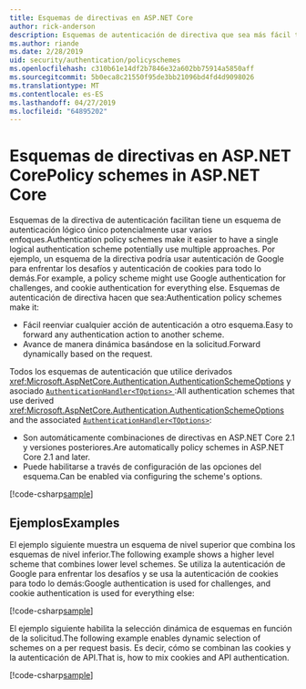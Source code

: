 ```yaml
---
title: Esquemas de directivas en ASP.NET Core
author: rick-anderson
description: Esquemas de autenticación de directiva que sea más fácil tener un esquema de autenticación lógico único
ms.author: riande
ms.date: 2/28/2019
uid: security/authentication/policyschemes
ms.openlocfilehash: c310b61e14df2b7846e32a602bb75914a5850aff
ms.sourcegitcommit: 5b0eca8c21550f95de3bb21096bd4fd4d9098026
ms.translationtype: MT
ms.contentlocale: es-ES
ms.lasthandoff: 04/27/2019
ms.locfileid: "64895202"
---
```

# <a name="policy-schemes-in-aspnet-core"></a><span data-ttu-id="2546e-103">Esquemas de directivas en ASP.NET Core</span><span class="sxs-lookup"><span data-stu-id="2546e-103">Policy schemes in ASP.NET Core</span></span>

<span data-ttu-id="2546e-104">Esquemas de la directiva de autenticación facilitan tiene un esquema de autenticación lógico único potencialmente usar varios enfoques.</span><span class="sxs-lookup"><span data-stu-id="2546e-104">Authentication policy schemes make it easier to have a single logical authentication scheme potentially use multiple approaches.</span></span> <span data-ttu-id="2546e-105">Por ejemplo, un esquema de la directiva podría usar autenticación de Google para enfrentar los desafíos y autenticación de cookies para todo lo demás.</span><span class="sxs-lookup"><span data-stu-id="2546e-105">For example, a policy scheme might use Google authentication for challenges, and cookie authentication for everything else.</span></span> <span data-ttu-id="2546e-106">Esquemas de autenticación de directiva hacen que sea:</span><span class="sxs-lookup"><span data-stu-id="2546e-106">Authentication policy schemes make it:</span></span>

* <span data-ttu-id="2546e-107">Fácil reenviar cualquier acción de autenticación a otro esquema.</span><span class="sxs-lookup"><span data-stu-id="2546e-107">Easy to forward any authentication action to another scheme.</span></span>
* <span data-ttu-id="2546e-108">Avance de manera dinámica basándose en la solicitud.</span><span class="sxs-lookup"><span data-stu-id="2546e-108">Forward dynamically based on the request.</span></span>

<span data-ttu-id="2546e-109">Todos los esquemas de autenticación que utilice derivados <xref:Microsoft.AspNetCore.Authentication.AuthenticationSchemeOptions> y asociado [ `AuthenticationHandler<TOptions>` ](/dotnet/api/microsoft.aspnetcore.authentication.authenticationhandler-1):</span><span class="sxs-lookup"><span data-stu-id="2546e-109">All authentication schemes that use derived <xref:Microsoft.AspNetCore.Authentication.AuthenticationSchemeOptions> and the associated [`AuthenticationHandler<TOptions>`](/dotnet/api/microsoft.aspnetcore.authentication.authenticationhandler-1):</span></span>

* <span data-ttu-id="2546e-110">Son automáticamente combinaciones de directivas en ASP.NET Core 2.1 y versiones posteriores.</span><span class="sxs-lookup"><span data-stu-id="2546e-110">Are automatically policy schemes in ASP.NET Core 2.1 and later.</span></span>
* <span data-ttu-id="2546e-111">Puede habilitarse a través de configuración de las opciones del esquema.</span><span class="sxs-lookup"><span data-stu-id="2546e-111">Can be enabled via configuring the scheme's options.</span></span>

[!code-csharp[sample](policyschemes/samples/AuthenticationSchemeOptions.cs?name=snippet)]

## <a name="examples"></a><span data-ttu-id="2546e-112">Ejemplos</span><span class="sxs-lookup"><span data-stu-id="2546e-112">Examples</span></span>

<span data-ttu-id="2546e-113">El ejemplo siguiente muestra un esquema de nivel superior que combina los esquemas de nivel inferior.</span><span class="sxs-lookup"><span data-stu-id="2546e-113">The following example shows a higher level scheme that combines lower level schemes.</span></span> <span data-ttu-id="2546e-114">Se utiliza la autenticación de Google para enfrentar los desafíos y se usa la autenticación de cookies para todo lo demás:</span><span class="sxs-lookup"><span data-stu-id="2546e-114">Google authentication is used for challenges, and cookie authentication is used for everything else:</span></span>

[!code-csharp[sample](policyschemes/samples/Startup.cs?name=snippet1)]

<span data-ttu-id="2546e-115">El ejemplo siguiente habilita la selección dinámica de esquemas en función de la solicitud.</span><span class="sxs-lookup"><span data-stu-id="2546e-115">The following example enables dynamic selection of schemes on a per request basis.</span></span> <span data-ttu-id="2546e-116">Es decir, cómo se combinan las cookies y la autenticación de API.</span><span class="sxs-lookup"><span data-stu-id="2546e-116">That is, how to mix cookies and API authentication.</span></span>

 <!-- REVIEW, missing If set in public Func<HttpContext, string> ForwardDefaultSelector -->

[!code-csharp[sample](policyschemes/samples/Startup.cs?name=snippet2)]
